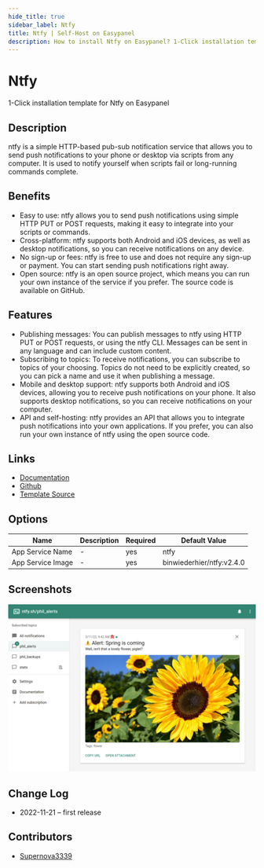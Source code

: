 ```yaml
---
hide_title: true
sidebar_label: Ntfy
title: Ntfy | Self-Host on Easypanel
description: How to install Ntfy on Easypanel? 1-Click installation template for Ntfy on Easypanel
---
```


<!-- generated -->

# Ntfy

1-Click installation template for Ntfy on Easypanel

## Description

ntfy is a simple HTTP-based pub-sub notification service that allows you to send push notifications to your phone or desktop via scripts from any computer. It is used to notify yourself when scripts fail or long-running commands complete.

## Benefits

- Easy to use: ntfy allows you to send push notifications using simple HTTP PUT or POST requests, making it easy to integrate into your scripts or commands.
- Cross-platform: ntfy supports both Android and iOS devices, as well as desktop notifications, so you can receive notifications on any device.
- No sign-up or fees: ntfy is free to use and does not require any sign-up or payment. You can start sending push notifications right away.
- Open source: ntfy is an open source project, which means you can run your own instance of the service if you prefer. The source code is available on GitHub.

## Features

- Publishing messages: You can publish messages to ntfy using HTTP PUT or POST requests, or using the ntfy CLI. Messages can be sent in any language and can include custom content.
- Subscribing to topics: To receive notifications, you can subscribe to topics of your choosing. Topics do not need to be explicitly created, so you can pick a name and use it when publishing a message.
- Mobile and desktop support: ntfy supports both Android and iOS devices, allowing you to receive push notifications on your phone. It also supports desktop notifications, so you can receive notifications on your computer.
- API and self-hosting: ntfy provides an API that allows you to integrate push notifications into your own applications. If you prefer, you can also run your own instance of ntfy using the open source code.

## Links

- [Documentation](https://docs.ntfy.sh)
- [Github](https://github.com/binwiederhier/ntfy)
- [Template Source](https://github.com/easypanel-io/templates/tree/main/templates/ntfy)

## Options

Name | Description | Required | Default Value
-|-|-|-
App Service Name | - | yes | ntfy
App Service Image | - | yes | binwiederhier/ntfy:v2.4.0

## Screenshots

![Ntfy Screenshot](./assets/screenshot.png)

## Change Log

- 2022-11-21 – first release

## Contributors

- [Supernova3339](https://github.com/Supernova3339)
